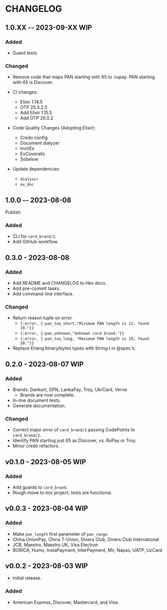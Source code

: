 # CHANGELOG

## 1.0.XX -- 2023-09-XX WIP

### Added

- Guard tests.

### Changed

- Remove code that maps PAN starting with 65 to :rupay.
  PAN starting with 65 is Discover.

- CI changes:
  - Elixir 1.14.5
  - OTP 25.3.2.5
  - Add Elixir 1.15.5
  - Add OTP 26.0.2

- Code Quality Changes (Adopting Elixir):
  - Credo config
  - Document dialyzer
  - InchEx
  - ExCoveralls
  - Sobelow

- Update dependencies:
  - `dialyxir`
  - `ex_doc`

## 1.0.0 -- 2023-08-08

Publish

### Added

- CLI for `card_brand/2`.
- Add GitHub workflow.

## 0.3.0 - 2023-08-08

### Added

- Add README and CHANGELOG to Hex docs.
- Add pre-commit tasks.
- Add command-line interface.

### Changed

- Return reason tuple on error.
  - `{:error, {:pan_too_short,"Minimum PAN length is 12, found 10."}}`
  - `{:error, {:pan_unknown,"Unknown card brand."}}`
  - `{:error, {:pan_too_long, "Maximum PAN length is 19, found 20."}}`
- Replace Erlang binary/bytes types with String.t in @spec's.

## 0.2.0 - 2023-08-07 WIP

### Added

- Brands: Dankort, GPN, LankaPay, Troy, UkrCard, Verve.
  - Brands are now complete.
- In-line document tests.
- Generate documentation.

### Changed

- Correct major error of `card_brand/1` passing CodePoints to `card_brand/2`.
- Identify PAN starting just 65 as Discover, vs. RuPay or Troy.
- Minor credo refactors.

## v0.1.0 - 2023-08-05 WIP

### Added

- Add guards to `card_brand`.
- Rough move to mix project, tests are functional.

## v0.0.3 - 2023-08-04 WIP

### Added

- Make `pan_length` first parameter of `pan_range`.
- China UnionPay, China T-Union, Diners Club, Diners Club International
- JCB, Maestro, Maestro UK, Visa Electron
- BORICA, Humo, InstaPayment, InterPayment, Mir, Napas, UATP, UzCard

## v0.0.2 - 2023-08-03 WIP

- Initial release.

### Added

- American Express, Discover, Mastercard, and Visa.
